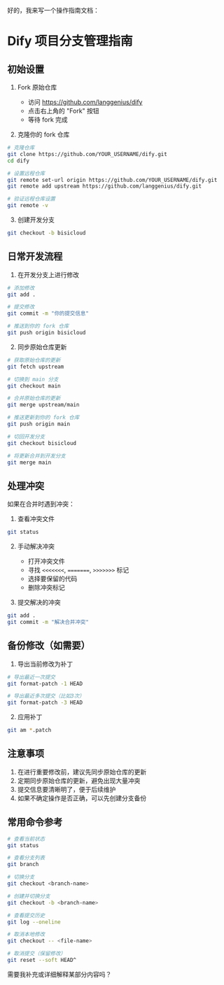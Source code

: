 好的，我来写一个操作指南文档：

# Dify 项目分支管理指南

## 初始设置

1. Fork 原始仓库
   - 访问 https://github.com/langgenius/dify
   - 点击右上角的 "Fork" 按钮
   - 等待 fork 完成

2. 克隆你的 fork 仓库
```bash
# 克隆仓库
git clone https://github.com/YOUR_USERNAME/dify.git
cd dify

# 设置远程仓库
git remote set-url origin https://github.com/YOUR_USERNAME/dify.git
git remote add upstream https://github.com/langgenius/dify.git

# 验证远程仓库设置
git remote -v
```

3. 创建开发分支
```bash
git checkout -b bisicloud
```

## 日常开发流程

1. 在开发分支上进行修改
```bash
# 添加修改
git add .

# 提交修改
git commit -m "你的提交信息"

# 推送到你的 fork 仓库
git push origin bisicloud
```

2. 同步原始仓库更新
```bash
# 获取原始仓库的更新
git fetch upstream

# 切换到 main 分支
git checkout main

# 合并原始仓库的更新
git merge upstream/main

# 推送更新到你的 fork 仓库
git push origin main

# 切回开发分支
git checkout bisicloud

# 将更新合并到开发分支
git merge main
```

## 处理冲突

如果在合并时遇到冲突：

1. 查看冲突文件
```bash
git status
```

2. 手动解决冲突
   - 打开冲突文件
   - 寻找 `<<<<<<<`, `=======`, `>>>>>>>` 标记
   - 选择要保留的代码
   - 删除冲突标记

3. 提交解决的冲突
```bash
git add .
git commit -m "解决合并冲突"
```

## 备份修改（如需要）

1. 导出当前修改为补丁
```bash
# 导出最近一次提交
git format-patch -1 HEAD

# 导出最近多次提交（比如3次）
git format-patch -3 HEAD
```

2. 应用补丁
```bash
git am *.patch
```

## 注意事项

1. 在进行重要修改前，建议先同步原始仓库的更新
2. 定期同步原始仓库的更新，避免出现大量冲突
3. 提交信息要清晰明了，便于后续维护
4. 如果不确定操作是否正确，可以先创建分支备份

## 常用命令参考

```bash
# 查看当前状态
git status

# 查看分支列表
git branch

# 切换分支
git checkout <branch-name>

# 创建并切换分支
git checkout -b <branch-name>

# 查看提交历史
git log --oneline

# 取消本地修改
git checkout -- <file-name>

# 取消提交（保留修改）
git reset --soft HEAD^
```

需要我补充或详细解释某部分内容吗？
